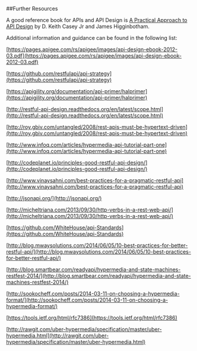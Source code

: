 ##Further Resources

A good reference book for APIs and API Design is [A Practical Approach to API Design](https://leanpub.com/restful-api-design) by D. Keith Casey Jr and James Higginbotham. 

Additional information and guidance can be found in the following list:

[https://pages.apigee.com/rs/apigee/images/api-design-ebook-2012-03.pdf](https://pages.apigee.com/rs/apigee/images/api-design-ebook-2012-03.pdf)

[https://github.com/restfulapi/api-strategy](https://github.com/restfulapi/api-strategy)

[https://apigility.org/documentation/api-primer/halprimer](https://apigility.org/documentation/api-primer/halprimer)

[http://restful-api-design.readthedocs.org/en/latest/scope.html](http://restful-api-design.readthedocs.org/en/latest/scope.html)

[http://roy.gbiv.com/untangled/2008/rest-apis-must-be-hypertext-driven](http://roy.gbiv.com/untangled/2008/rest-apis-must-be-hypertext-driven)

[http://www.infoq.com/articles/hypermedia-api-tutorial-part-one](http://www.infoq.com/articles/hypermedia-api-tutorial-part-one)

[http://codeplanet.io/principles-good-restful-api-design/](http://codeplanet.io/principles-good-restful-api-design/)

[http://www.vinaysahni.com/best-practices-for-a-pragmatic-restful-api](http://www.vinaysahni.com/best-practices-for-a-pragmatic-restful-api)

[http://jsonapi.org/](http://jsonapi.org/)

[http://micheltriana.com/2013/09/30/http-verbs-in-a-rest-web-api/](http://micheltriana.com/2013/09/30/http-verbs-in-a-rest-web-api/)

[https://github.com/WhiteHouse/api-Standards](https://github.com/WhiteHouse/api-Standards)

[http://blog.mwaysolutions.com/2014/06/05/10-best-practices-for-better-restful-api/](http://blog.mwaysolutions.com/2014/06/05/10-best-practices-for-better-restful-api/)

[http://blog.smartbear.com/readyapi/hypermedia-and-state-machines-restfest-2014/](http://blog.smartbear.com/readyapi/hypermedia-and-state-machines-restfest-2014/)

[http://sookocheff.com/posts/2014-03-11-on-choosing-a-hypermedia-format/](http://sookocheff.com/posts/2014-03-11-on-choosing-a-hypermedia-format/)

[https://tools.ietf.org/html/rfc7386](https://tools.ietf.org/html/rfc7386)

[http://rawgit.com/uber-hypermedia/specification/master/uber-hypermedia.html](http://rawgit.com/uber-hypermedia/specification/master/uber-hypermedia.html)

 
